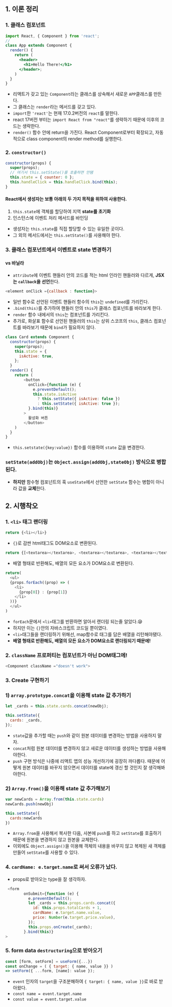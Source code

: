 ## 1. 이론 정리

### 1. 클래스 컴포넌트

```jsx
import React, { Component } from 'react';
//
class App extends Component {
  render() {
    return (
      <header>
        <h1>Hello There!</h1>
      </header>;
    )
  }
}
```

- 리액트가 갖고 있는 `Component`라는 클래스를 상속해서 새로운 `APP`클래스를 만든다.
- 그 클래스는 `render`라는 메서드를 갖고 있다.
- `import`한 `'react'`는 현재 17.0.2버전의 `react`를 말한다.
- react 17버전 부터는 `import React from "react"`를 생략하기 때문에 이후의 코드는 생략한다.
- `render()` 함수 안에 return을 가진다. React Component로부터 확장되고, 자동적으로 class component의 render method를 실행한다.

### 2. `constructor()`

```js
constructor(props) {
  super(props);
  // 여기서 this.setState()를 호출하면 안됌
  this.state = { counter: 0 };
  this.handleClick = this.handleClick.bind(this);
}
```
#### React에서 생성자는 보통 아래의 두 가지 목적을 위하여 사용한다.

1. `this.state`에 객체를 할당하여 지역 **state를 초기화**
2. 인스턴스에 이벤트 처리 메서드를 바인딩
- 생성자는 `this.state`를 직접 할당할 수 있는 유일한 곳이다.
-  그 외의 메서드에서는 `this.setState()`를 사용해야 한다.


### 3. 클래스 컴포넌트에서 이벤트로 state 변경하기

#### vs 바닐라

- `attribute`에 이벤트 핸들러 안의 코드를 적는 html 인라인 핸들러와 다르게, **JSX는 `callback`을 선언**한다.

```js
<element onClick ={callback : function}>
```

- 일반 함수로 선언된 이벤트 핸들러 함수의 `this`는 `undefined`를 가리킨다.
- `.bind(this)`를 추가하여 핸들러 안의 `this`가 클래스 컴포넌트를 바라보게 한다.
- `render` 함수 내에서의 `this`는 컴포넌트를 가리킨다.
- 추가로, 화살표 함수로 선언된 핸들러의 `this`는 상위 스코프의 `this`, 클래스 컴포넌트를 바라보기 때문에 `bind`가 필요하지 않다.

```js
class Card extends Component {
  constructor(props) {
    super(props);
    this.state = {
      isActive: true,
    };
  }
  render() {
    return (
        <button
          onClick={function (e) {
            e.preventDefault();
            this.state.isActive
              ? this.setState({ isActive: false })
              : this.setState({ isActive: true });
          }.bind(this)}
        >
          활성화 버튼
        </button>
    )
  }
}
```

- `this.setstate({key:value})` 함수를 이용하여 `state` 값을 변경한다.

### `setState(addObj)`는 **`Object.assign(addObj,stateObj)` 방식으로 병합**된다.

- **하지만** 함수형 컴포넌트의 훅 `useState`에서 선언한 `setState` 함수는 병합이 아니라 값을 **교체**한다.


## 2. 시행착오

### 1. `<li>` 태그 랜더링

```js
return {<li></li>}
```
- `{}`로 감싼 html태그도 DOM요소로 변환된다.

```js
return {[<textarea></textarea>, <textarea></textarea>, <textarea></textarea>]}
```
- 배열 형태로 반환해도, 배열의 모든 요소가 DOM요소로 변환된다.

```js
return(
  <ul>
  {props.forEach((prop) => (
    <li>
      {prop[0]} : {prop[1]}
    </li>
  ))}
  </ul>
)
```
- `forEach`문에서 `<li>`태그를 반환하면 알아서 랜더링 되는줄 알았다.😪
- 하지만 이는 `{}`안의 자바스크립트 코드일 뿐이였다.
- `<li>`태그들을 랜더링하기 위해선, map함수로 태그를 담은 배열을 리턴해야됐다.
- **배열 형태로 반환해도, 배열의 모든 요소가 DOM요소로 랜더링되기 때문에!**

### 2. `className` 프로퍼티는 컴포넌트가 아닌 DOM태그에!

```js
<Component className ="doesn't work">
```

### 3. Create 구현하기

### 1) `array.prototype.concat`을 이용해 state 값 추가하기

```js
let _cards = this.state.cards.concat(newObj);

this.setState({
  cards: _cards,
});
```

- `state`값을 추가할 때는 `push`와 같이 원본 데이터를 변경하는 방법을 사용하지 말자.
- `concat`처럼 원본 데이터를 변경하지 않고 새로운 데이터를 생성하는 방법을 사용해야한다.
- `push` 구현 방식은 나중에 리액트 앱의 성능 개선하기에 굉장히 까다롭다. 때문에 어떻게 원본 데이터를 바꾸지 않으면서 데이터를 state에 갱신 할 것인지 잘 생각해봐야한다.
  
### 2) `Array.from()`을 이용해 state 값 추가해보기

```js
var newCards = Array.from(this.state.cards)
newCards.push(newObj)

this.setState({
  cards:newCards
})
```

- `Array.from`을 사용해서 복사한 다음, 사본에 `push`를 하고 `setState`를 호출하기 때문에 원본을 변경하지 않고 원본을 교체한다.
- 이외에도 `Object.assign()`을 이용해 객체의 내용을 바꾸지 않고 복제된 새 객체를 만들어 `setState`를 사용할 수 있다.

### 4. `cardName: e.target.name`로 써서 오류가 났다. 
- props로 받아오는 type을 잘 생각하자.

```js
 <form
        onSubmit={function (e) {
          e.preventDefault();
          let _cards = this.props.cards.concat({
            id: this.props.totalCards + 1,
            cardName: e.target.name.value,
            price: Number(e.target.price.value),
          });
          this.props.onCreate(_cards);
        }.bind(this)}
>
```

### 5. form data `destructuring`으로 받아오기

```js
const [form, setForm] = useForm({...})
const onChange = ( { target: { name, value }} ) 
=> setForm({ ...form, [name]: value });
```
- `event` 인자의 `target`을 구조분해하여 `{ target: { name, value }}`로 바로 받아왔다.
- `const name = event.target.name`
- `const value = event.target.value`

